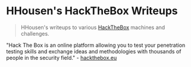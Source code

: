 # HHousen's HackTheBox Writeups

> HHousen's writeups to various [HackTheBox](https://hackthebox.eu) machines and challenges.

"Hack The Box is an online platform allowing you to test your penetration testing skills and exchange ideas and methodologies with thousands of people in the security field." - [hackthebox.eu](https://hackthebox.eu)
